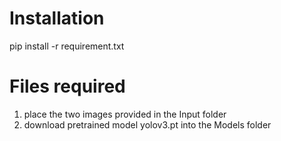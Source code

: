 # Installation

pip install -r requirement.txt

# Files required

1. place the two images provided in the Input folder
2. download pretrained model yolov3.pt into the Models folder

